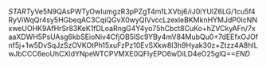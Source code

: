 $START$yVe5N9QAsPWTyOwIumgzR3pPZgT4m1LXVbj6/iJ0iYUlZ6LG/1cu5f4RyViWqQr4sy5HGbeqAC3CqiQGvX0wyQIVvccLzexleBKMknHYMJdP0IcNNxweUOHK9AfHrSr83KeK1fDLoaRngG4Y4yo75hCbct8CuKo+hZVCkyAFn/7xaaXDWH5PsUAsg6kbSEioNiv4CfjOB5ISc9YBy4mV84MubQu0+7dEEfxOJOfnf5j+1w5DvSqJzSzOVKOtPh15xuFzPz10EvSXkw8l3h9Hyak30z+Ztzz4A8hlLwJbCCC6eoUhCXldYNpeWTCPVMXE0QFlyEPO6wDiLD4eO25glQ==$END$